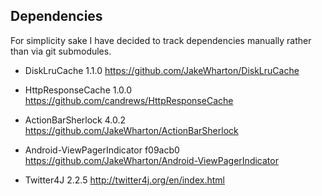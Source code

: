 Dependencies
------------
For simplicity sake I have decided to track dependencies manually rather than
via git submodules.

* DiskLruCache 1.1.0
  https://github.com/JakeWharton/DiskLruCache

* HttpResponseCache 1.0.0
  https://github.com/candrews/HttpResponseCache

* ActionBarSherlock 4.0.2
  https://github.com/JakeWharton/ActionBarSherlock

* Android-ViewPagerIndicator f09acb0
  https://github.com/JakeWharton/Android-ViewPagerIndicator

* Twitter4J 2.2.5
  http://twitter4j.org/en/index.html
